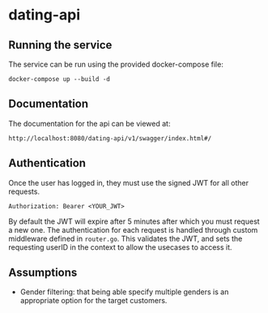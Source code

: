 # dating-api

## Running the service
The service can be run using the provided docker-compose file: 
```
docker-compose up --build -d
```

## Documentation
The documentation for the api can be viewed at:
```
http://localhost:8080/dating-api/v1/swagger/index.html#/
```

## Authentication
Once the user has logged in, they must use the signed JWT for all other requests. 
```
Authorization: Bearer <YOUR_JWT>
```
By default the JWT will expire after 5 minutes after which you must request a new one. The authentication for each request is handled through custom middleware defined in `router.go`. This validates the JWT, and sets the requesting userID in the context to allow the usecases to access it.

## Assumptions
- Gender filtering: that being able specify multiple genders is an appropriate option for the target customers.